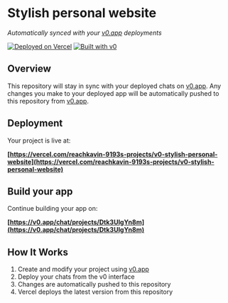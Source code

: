 # Stylish personal website

*Automatically synced with your [v0.app](https://v0.app) deployments*

[![Deployed on Vercel](https://img.shields.io/badge/Deployed%20on-Vercel-black?style=for-the-badge&logo=vercel)](https://vercel.com/reachkavin-9193s-projects/v0-stylish-personal-website)
[![Built with v0](https://img.shields.io/badge/Built%20with-v0.app-black?style=for-the-badge)](https://v0.app/chat/projects/Dtk3UIgYn8m)

## Overview

This repository will stay in sync with your deployed chats on [v0.app](https://v0.app).
Any changes you make to your deployed app will be automatically pushed to this repository from [v0.app](https://v0.app).

## Deployment

Your project is live at:

**[https://vercel.com/reachkavin-9193s-projects/v0-stylish-personal-website](https://vercel.com/reachkavin-9193s-projects/v0-stylish-personal-website)**

## Build your app

Continue building your app on:

**[https://v0.app/chat/projects/Dtk3UIgYn8m](https://v0.app/chat/projects/Dtk3UIgYn8m)**

## How It Works

1. Create and modify your project using [v0.app](https://v0.app)
2. Deploy your chats from the v0 interface
3. Changes are automatically pushed to this repository
4. Vercel deploys the latest version from this repository